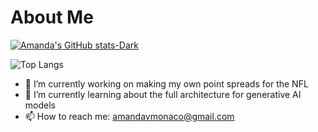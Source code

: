 # About Me

[![Amanda's GitHub stats-Dark](https://github-readme-stats.vercel.app/api?username=amandavmonaco&show=prs_merged,prs_merged_percentage&show_icons=true&theme=dark#gh-dark-mode-only)](https://github.com/anuraghazra/github-readme-stats#gh-dark-mode-only)

![Top Langs](https://github-readme-stats.vercel.app/api/top-langs/?username=amandavmonaco&hide_progress=true)

- 🔭 I’m currently working on making my own point spreads for the NFL
- 🌱 I’m currently learning about the full architecture for generative AI models
- 📫 How to reach me: amandavmonaco@gmail.com
  

